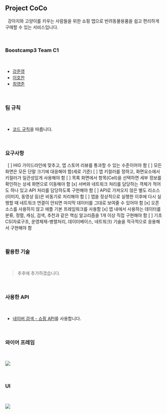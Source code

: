 ## Project CoCo

&nbsp;
강아지와 고양이를 키우는 사람들을 위한 쇼핑 앱으로 반려동물용품을 쉽고 편리하게 구매할 수 있는 서비스입니다.

&nbsp;
### Boostcamp3 Team C1
&nbsp;
* [강준영](https://github.com/lavaKangJun)
* [이호찬](https://github.com/LHOCHAN)
* [최영준](https://github.com/0jun0815)

&nbsp;
### 팀 규칙
&nbsp;
* [코드 규칙](https://github.com/boostcamp3-iOS/team-c1/wiki/코드-규칙)을 따릅니다.

&nbsp;
### 요구사항
&nbsp;
[ ] HIG 가이드라인에 맞추고, 앱 스토어 리뷰를 통과할 수 있는 수준이어야 함
[ ] 모든 화면은 모든 단말 크기에 대응해야 함(세로 기준)
[ ] 앱 키컬러를 정하고, 화면요소에서 키컬러가 일관성있게 사용해야 함
[ ] 목록 화면에서 항목(Cell)을 선택하면 세부 정보를 확인하는 상세 화면으로 이동해야 함
[x] 서버와 네트워크 처리를 담당하는 객체가 적어도 하나 있고 API 처리를 담당하도록 구현해야 함
[ ] API로 가져오지 않은 별도 리소스(이미지, 동영상 등)은 비동기로 처리해야 함
[ ] 앱을 정상적으로 실행한 이후에 다시 실행할 때 네트워크 연결이 안되면 마지막 데이터를 그대로 보여줄 수 있어야 함
[x] 오픈소스를 사용하지 않고 애플 기본 프레임워크를 사용함
[x] 앱 내에서 사용하는 데이터를 분류, 정렬, 캐싱, 검색, 추천과 같은 핵심 알고리즘을 1개 이상 직접 구현해야 함
[ ] 기초CS(자료구조, 운영체제-병렬처리, 데이터베이스, 네트워크) 기술을 적극적으로 응용해서 구현해야 함

&nbsp;
### 활용한 기술
&nbsp;
> 추후에 추가하겠습니다.

&nbsp;
### 사용한 API
&nbsp;
* [네이버 검색 - 쇼핑 API](https://developers.naver.com/docs/search/shopping)를 사용합니다.

&nbsp;
### 와이어 프레임
&nbsp;

![](https://github.com/boostcamp3-iOS/team-c1/blob/develop/Images/coco-ui.png)

&nbsp;
### UI
&nbsp;

![](https://github.com/boostcamp3-iOS/team-c1/blob/develop/Images/coco-ui.png)
